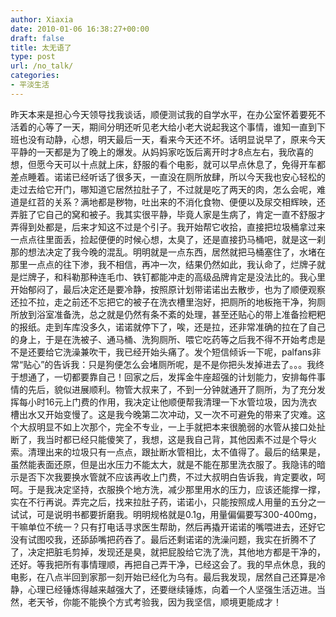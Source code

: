```yaml
---
author: Xiaxia
date: 2010-01-06 16:38:27+00:00
draft: false
title: 太无语了
type: post
url: /no_talk/
categories:
- 平淡生活
---
```


昨天本来是担心今天领导找我谈话，顺便测试我的自学水平，在办公室怀着要死不活着的心等了一天，期间分明还听见老大给小老大说起我这个事情，谁知一直到下班也没有动静，心想，明天最后一天，看来今天还不坏。话明显说早了，原来今天平静的一天都是为了晚上的爆发。从妈妈家吃饭后离开时才8点左右，我欣喜的想，但愿今天可以十点就上床，舒服的看个电影，就可以早点休息了，免得开车都差点睡着。诺诺已经听话了很多天，一直没在厕所放肆，所以今天我也安心轻松的走过去给它开门，哪知道它居然拉肚子了，不过就是吃了两天的肉，怎么会呢，难道是红苕的关系？满地都是秽物，吐出来的不消化食物、便便以及尿交相辉映，还弄脏了它自己的窝和被子。我其实很平静，毕竟人家是生病了，肯定一直不舒服才弄得到处都是，后来才知这不过是个引子。我开始帮它收拾，直接把垃圾桶拿过来一点点往里面丢，捡起便便的时候心想，太臭了，还是直接扔马桶吧，就是这一刹那的想法决定了我今晚的混乱。明明就是一点东西，居然就把马桶塞住了，水堵在那里一点点的往下渗，我不相信，再冲一次，结果仍然如此，我认命了，烂牌子就是烂牌子，和科勒那种连毛巾、铁钉都能冲走的高级品牌肯定是没法比的。我心里开始郁闷了，最后决定还是要冷静，按照原计划带诺诺出去散步，也为了顺便观察还拉不拉，走之前还不忘把它的被子在洗衣槽里泡好，把厕所的地板拖干净，狗厕所放到浴室准备洗，总之就是仍然有条不紊的处理，甚至还贴心的带上准备捡粑粑的报纸。走到车库没多久，诺诺就停下了，唉，还是拉，还非常准确的拉在了自己的身上，于是在洗被子、通马桶、洗狗厕所、喂它吃药等之后我不得不开始考虑是不是还要给它洗澡兼吹干，我已经开始头痛了。发个短信倾诉一下呢，palfans非常“贴心”的告诉我：只是狗便怎么会堵厕所呢，是不是你把头发掉进去了。。。我终于想通了，一切都要靠自己！回家之后，发挥金牛座超强的计划能力，安排每件事情的先后，貌似进展顺利。物管大叔来了，不到一分钟就通开了厕所，为了充分发挥每小时16元上门费的作用，我决定让他顺便帮我清理一下水管垃圾，因为洗衣槽出水又开始变慢了。这是我今晚第二次冲动，又一次不可避免的带来了灾难。这个大叔明显不如上次那个，完全不专业，一上手就把本来很脆弱的水管从接口处扯断了，我当时都已经只能傻笑了，我想，这是我自己背，其他因素不过是个导火索。清理出来的垃圾只有一点点，跟扯断水管相比，太不值得了。最后的结果是，虽然能表面还原，但是出水压力不能太大，就是不能在那里洗衣服了。我隐讳的暗示是否下次我要换水管就不应该再收上门费，不过大叔明白告诉我，肯定要收，呵呵。于是我决定坚持，衣服换个地方洗，减少那里用水的压力，应该还能撑一撑，实在不行再说。弄完之后，找来拉肚子药，诺诺小，只能按照成人用量的五分之一试试，可是说明书都要折磨我。明明规格就是0.1g，用量偏偏要写300-400mg，干嘛单位不统一？只有打电话寻求医生帮助，然后再撬开诺诺的嘴喂进去，还好它没有试图咬我，还舔舔嘴把药吞了。最后还剩诺诺的洗澡问题，我实在折腾不了了，决定把脏毛剪掉，发现还是臭，就把屁股给它洗了洗，其他地方都是干净的，还好。等我把所有事情理顺，再把自己弄干净，已经这会了。我的早点休息，我的电影，在八点半回到家那一刻开始已经化为乌有。最后我发现，居然自己还算是冷静，心理已经锤炼得越来越强大了，还要继续锤炼，向着一个人坚强生活迈进。当然，老天爷，你能不能换个方式考验我，因为我坚信，顺境更能成才！
